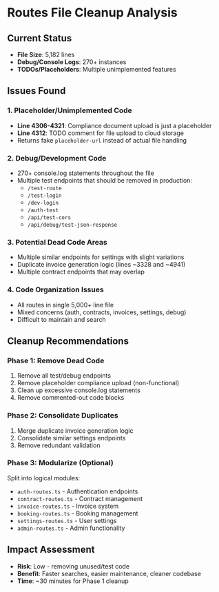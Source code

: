 # Routes File Cleanup Analysis

## Current Status
- **File Size**: 5,182 lines
- **Debug/Console Logs**: 270+ instances
- **TODOs/Placeholders**: Multiple unimplemented features

## Issues Found

### 1. Placeholder/Unimplemented Code
- **Line 4306-4321**: Compliance document upload is just a placeholder
- **Line 4312**: TODO comment for file upload to cloud storage
- Returns fake `placeholder-url` instead of actual file handling

### 2. Debug/Development Code
- 270+ console.log statements throughout the file
- Multiple test endpoints that should be removed in production:
  - `/test-route`
  - `/test-login` 
  - `/dev-login`
  - `/auth-test`
  - `/api/test-cors`
  - `/api/debug/test-json-response`

### 3. Potential Dead Code Areas
- Multiple similar endpoints for settings with slight variations
- Duplicate invoice generation logic (lines ~3328 and ~4941)
- Multiple contract endpoints that may overlap

### 4. Code Organization Issues
- All routes in single 5,000+ line file
- Mixed concerns (auth, contracts, invoices, settings, debug)
- Difficult to maintain and search

## Cleanup Recommendations

### Phase 1: Remove Dead Code
1. Remove all test/debug endpoints
2. Remove placeholder compliance upload (non-functional)
3. Clean up excessive console.log statements
4. Remove commented-out code blocks

### Phase 2: Consolidate Duplicates
1. Merge duplicate invoice generation logic
2. Consolidate similar settings endpoints
3. Remove redundant validation

### Phase 3: Modularize (Optional)
Split into logical modules:
- `auth-routes.ts` - Authentication endpoints
- `contract-routes.ts` - Contract management
- `invoice-routes.ts` - Invoice system
- `booking-routes.ts` - Booking management
- `settings-routes.ts` - User settings
- `admin-routes.ts` - Admin functionality

## Impact Assessment
- **Risk**: Low - removing unused/test code
- **Benefit**: Faster searches, easier maintenance, cleaner codebase
- **Time**: ~30 minutes for Phase 1 cleanup